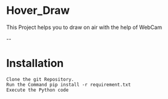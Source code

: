 # Hover_Draw
  This Project helps you to draw on air with the help of WebCam
 
 --
 
 # Installation
    Clone the git Repository.
    Run the Command pip install -r requirement.txt
    Execute the Python code
